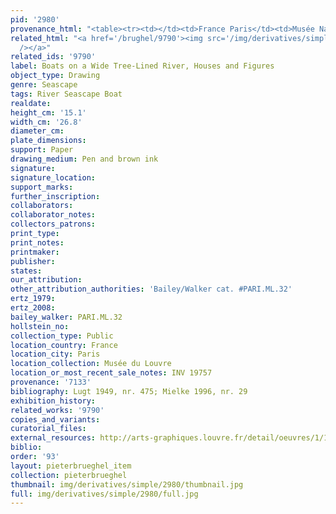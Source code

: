 ```yaml
---
pid: '2980'
provenance_html: "<table><tr><td></td><td>France Paris</td><td>Musée Napoléon</td></tr></table>"
related_html: "<a href='/brughel/9790'><img src='/img/derivatives/simple/9790/thumbnail.jpg'
  /></a>"
related_ids: '9790'
label: Boats on a Wide Tree-Lined River, Houses and Figures
object_type: Drawing
genre: Seascape
tags: River Seascape Boat
realdate: 
height_cm: '15.1'
width_cm: '26.8'
diameter_cm: 
plate_dimensions: 
support: Paper
drawing_medium: Pen and brown ink
signature: 
signature_location: 
support_marks: 
further_inscription: 
collaborators: 
collaborator_notes: 
collectors_patrons: 
print_type: 
print_notes: 
printmaker: 
publisher: 
states: 
our_attribution: 
other_attribution_authorities: 'Bailey/Walker cat. #PARI.ML.32'
ertz_1979: 
ertz_2008: 
bailey_walker: PARI.ML.32
hollstein_no: 
collection_type: Public
location_country: France
location_city: Paris
location_collection: Musée du Louvre
location_or_most_recent_sale_notes: INV 19757
provenance: '7133'
bibliography: Lugt 1949, nr. 475; Mielke 1996, nr. 29
exhibition_history: 
related_works: '9790'
copies_and_variants: 
curatorial_files: 
external_resources: http://arts-graphiques.louvre.fr/detail/oeuvres/1/109899-Barques-sur-une-large-riviere-bordee-darbres-de-maisons-et-de-figures
biblio: 
order: '93'
layout: pieterbrueghel_item
collection: pieterbrueghel
thumbnail: img/derivatives/simple/2980/thumbnail.jpg
full: img/derivatives/simple/2980/full.jpg
---
```

